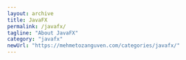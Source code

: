 ```yaml
---
layout: archive
title: JavaFX
permalink: /javafx/
tagline: "About JavaFX"
category: "javafx"
newUrl: "https://mehmetozanguven.com/categories/javafx/"
---
```

